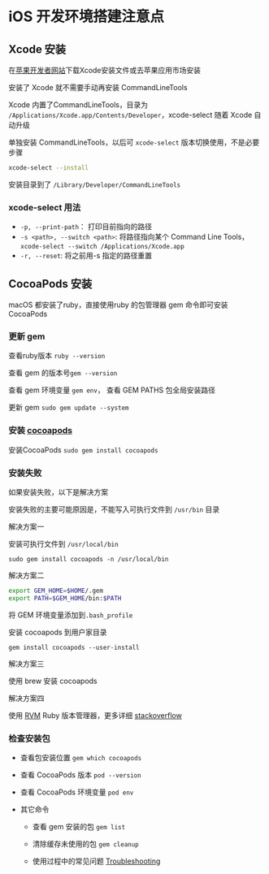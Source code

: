 # iOS 开发环境搭建注意点

## Xcode 安装

在[苹果开发者网站](https://developer.apple.com/xcode/)下载Xcode安装文件或去苹果应用市场安装

安装了 Xcode 就不需要手动再安装 CommandLineTools 

Xcode 内置了CommandLineTools，目录为 `/Applications/Xcode.app/Contents/Developer`，xcode-select 随着 Xcode 自动升级

 单独安装 CommandLineTools，以后可 `xcode-select` 版本切换使用，不是必要步骤

```bash
xcode-select --install
```

安装目录到了 `/Library/Developer/CommandLineTools`

### xcode-select 用法

- `-p, --print-path`： 打印目前指向的路径
- `-s <path>, --switch <path>`: 将路径指向某个 Command Line Tools，`xcode-select --switch /Applications/Xcode.app`
- `-r, --reset`: 将之前用-s 指定的路径重置

## CocoaPods 安装

macOS 都安装了ruby，直接使用ruby 的包管理器 gem 命令即可安装 CocoaPods

### 更新 gem

查看ruby版本 `ruby --version`

查看 gem 的版本号`gem --version`

查看 gem 环境变量 `gem env`， 查看 GEM PATHS  包全局安装路径

更新 gem `sudo gem update --system`

### 安装 [cocoapods](https://guides.cocoapods.org/using/getting-started.html#getting-started)

安装CocoaPods `sudo gem install cocoapods`

### 安装失败

如果安装失败，以下是解决方案

安装失败的主要可能原因是，不能写入可执行文件到 `/usr/bin` 目录

解决方案一

安装可执行文件到 `/usr/local/bin`

`sudo gem install cocoapods -n /usr/local/bin`

解决方案二

```bash
export GEM_HOME=$HOME/.gem
export PATH=$GEM_HOME/bin:$PATH
```

将 GEM 环境变量添加到`.bash_profile`

安装 cocoapods 到用户家目录

```
gem install cocoapods --user-install
```

解决方案三

使用 brew 安装 cocoapods

解决方案四

使用 [RVM](https://github.com/rvm/rvm) Ruby 版本管理器，更多详细 [stackoverflow](https://stackoverflow.com/questions/18599889/error-while-executing-gem-gemfilepermissionerror/25716203)

### 检查安装包

- 查看包安装位置 `gem which cocoapods`

- 查看 CocoaPods 版本 `pod --version`

- 查看 CocoaPods 环境变量 `pod env`

- 其它命令

  - 查看 gem 安装的包 `gem list`

  - 清除缓存未使用的包 `gem cleanup`

  - 使用过程中的常见问题 [Troubleshooting](https://guides.cocoapods.org/using/troubleshooting)






